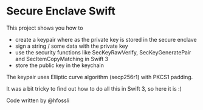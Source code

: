 Secure Enclave Swift
====================

This project shows you how to 
- create a keypair where as the private key is stored in the secure enclave
- sign a string / some data with the private key
- use the security functions like SecKeyRawVerify, SecKeyGeneratePair and SecItemCopyMatching in Swift 3
- store the public key in the keychain

The keypair uses Elliptic curve algorithm (secp256r1) with PKCS1 padding.

It was a bit tricky to find out how to do all this in Swift 3, so here it is :)

Code written by @hfossli
